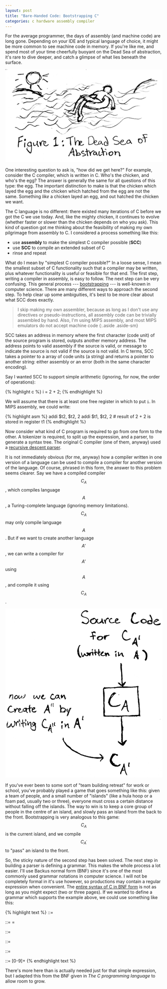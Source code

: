 ```yaml
---
layout: post
title: "Bare-Handed Code: Bootstrapping C"
categories: c hardware assembly compiler
---
```


For the average programmer, the days of assembly (and machine code) are long gone. Depending on your IDE and typical language of choice, it might be more common to see machine code in memory. If you're like me, and spend most of your time cheerfully buoyant on the Dead Sea of abstraction, it's rare to dive deeper, and catch a glimpse of what lies beneath the surface.

![](/static/compiler/deadsea.jpg)

One interesting question to ask is, "how did we get here?" For example, consider the C compiler, which is written in C. Who's the chicken, and who's the egg? The answer is generally the same for all questions of this type: the egg. The important distinction to make is that the chicken which layed the egg and the chicken which hatched from the egg are not the same. Something *like* a chicken layed an egg, and out hatched the chicken we want. 

The C language is no different: there existed many iterations of C before we got the C we use today. And, like the mighty chicken, it continues to evolve (whether faster or slower than the chicken depends on who you ask). This kind of question got me thinking about the feasibility of making my own pilgrimage from assembly to C. I considered a process something like this:

* use **assembly** to make the simplest C compiler possible (**SCC**)
* use **SCC** to compile an extended subset of C
* rinse and repeat

What do I mean by "simplest C compiler possible?" In a loose sense, I mean the smallest subset of C functionality such that a compiler may be written, plus whatever functionality is useful or feasible for that end. The first step, writing a compiler in assembly, is easy to follow. The next step can be very confusing. This general process --- [bootstrapping](https://en.wikipedia.org/wiki/Bootstrapping_(compilers)) --- is well-known in computer science. There are many different ways to approach the second step. To help clear up some ambiguities, it's best to be more clear about what SCC does exactly.

>I skip making my own assembler, because as long as I don't use any directives or pseudo-instructions, all assembly code can be trivially assembled by hand. Also, I'm using MIPS assembly, and most MIPS emulators do not accept machine code
{:.aside .aside-sm}

SCC takes an address in memory where the first character (code unit) of the source program is stored, outputs another memory address. The address points to valid assembly if the source is valid, or message to indicate the source is not valid if the source is not valid. In C terms, SCC takes a pointer to a array of code units (a string) and returns a pointer to another string: either assembly or an error (both in the same character encoding).

Say I wanted SCC to support simple arithmetic (ignoring, for now, the order of operations):

{% highlight c %}
i = 2 + 2;
{% endhighlight %}

We will assume that there is at least one free register in which to put `i`. In MIPS assembly, we could write:

{% highlight asm %}
addi $t2, $t2, 2 
addi $t1, $t2, 2    # result of 2 + 2 is stored in register t1
{% endhighlight %}

Now consider what kind of C program is required to go from one form to the other. A tokenizer is required, to split up the expression, and a parser, to generate a syntax tree. The original C compiler (one of them, anyway) used a [recursive descent parser](https://en.wikipedia.org/wiki/Recursive_descent_parser).

It is not immediately obvious (for me, anyway) how a compiler written in one version of a language can be used to compile a compiler for another version of the language. Of course, phrased in this form, the answer to this problem seems clearer. Say we have a compiled compiler $$C_A$$, which compiles language $$A$$, a Turing-complete language (ignoring memory limitations). $$C_A$$ may only compile language $$A$$. But if we want to create another language $$A'$$, we can write a compiler for $$A'$$ using $$A$$, and compile it using $$C_A$$. 

![](/static/compiler/compiler-flow.jpg)

If you've ever been to some sort of "team building retreat" for work or school, you've probably played a game that goes something like this: given a team of people, and a small number of "islands" (like a hula hoop or a foam pad, usually two or three), everyone must cross a certain distance without falling off the islands. The way to win is to keep a core group of people in the centre of an island, and slowly pass an island from the back to the front. Bootstrapping is very analogous to this game: $$C_A$$ is the current island, and we compile $$C_{A^{'}}$$ to "pass" an island to the front. 

So, the sticky nature of the second step has been solved. The next step in building a parser is defining a grammar. This makes the whole process a lot easier. I'll use Backus normal form (BNF) since it's one of the most commonly used grammar notations in computer science. I will not be completely formal in it's use however, so productions may contain a regular expression when convenient. The [entire syntax of C in BNF form](https://cs.wmich.edu/~gupta/teaching/cs4850/sumII06/The%20syntax%20of%20C%20in%20Backus-Naur%20form.htm) is not as long as you might expect (two or three pages). If we wanted to define a grammar which supports the example above, we could use something like this:

{% highlight text %}
<assignment-expression> ::= <unary-expression> <assignment-operator> <assignment-expression>

<assignment-operator> ::= =

<unary-expression> ::= <postfix-expression>

<postfix-expression> ::= <primary-expression>

<primary-expression> ::= <constant>

<constant> ::= [0-9]+
{% endhighlight text %}

There's more here than is actually needed just for that simple expression, but I adapted this from the BNF given in *The C programming language* to allow room to grow. 



